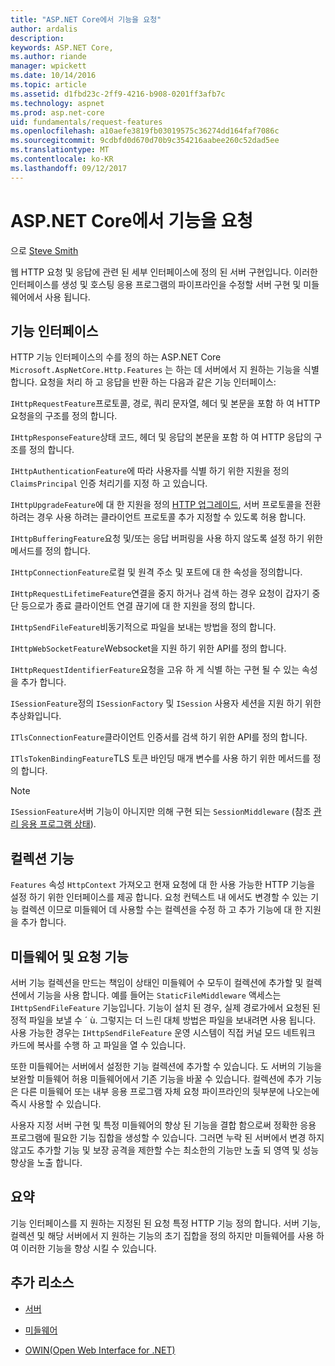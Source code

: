 ```yaml
---
title: "ASP.NET Core에서 기능을 요청"
author: ardalis
description: 
keywords: ASP.NET Core,
ms.author: riande
manager: wpickett
ms.date: 10/14/2016
ms.topic: article
ms.assetid: d1fbd23c-2ff9-4216-b908-0201ff3afb7c
ms.technology: aspnet
ms.prod: asp.net-core
uid: fundamentals/request-features
ms.openlocfilehash: a10aefe3819fb03019575c36274dd164faf7086c
ms.sourcegitcommit: 9cdbfd0d670d70b9c354216aabee260c52dad5ee
ms.translationtype: MT
ms.contentlocale: ko-KR
ms.lasthandoff: 09/12/2017
---
```

# <a name="request-features-in-aspnet-core"></a>ASP.NET Core에서 기능을 요청

으로 [Steve Smith](https://ardalis.com/)

웹 HTTP 요청 및 응답에 관련 된 세부 인터페이스에 정의 된 서버 구현입니다. 이러한 인터페이스를 생성 및 호스팅 응용 프로그램의 파이프라인을 수정할 서버 구현 및 미들웨어에서 사용 됩니다.

## <a name="feature-interfaces"></a>기능 인터페이스

HTTP 기능 인터페이스의 수를 정의 하는 ASP.NET Core `Microsoft.AspNetCore.Http.Features` 는 하는 데 서버에서 지 원하는 기능을 식별 합니다. 요청을 처리 하 고 응답을 반환 하는 다음과 같은 기능 인터페이스:

`IHttpRequestFeature`프로토콜, 경로, 쿼리 문자열, 헤더 및 본문을 포함 하 여 HTTP 요청을의 구조를 정의 합니다.

`IHttpResponseFeature`상태 코드, 헤더 및 응답의 본문을 포함 하 여 HTTP 응답의 구조를 정의 합니다.

`IHttpAuthenticationFeature`에 따라 사용자를 식별 하기 위한 지원을 정의 `ClaimsPrincipal` 인증 처리기를 지정 하 고 있습니다.

`IHttpUpgradeFeature`에 대 한 지원을 정의 [HTTP 업그레이드](https://tools.ietf.org/html/rfc2616.html#section-14.42), 서버 프로토콜을 전환 하려는 경우 사용 하려는 클라이언트 프로토콜 추가 지정할 수 있도록 허용 합니다.

`IHttpBufferingFeature`요청 및/또는 응답 버퍼링을 사용 하지 않도록 설정 하기 위한 메서드를 정의 합니다.

`IHttpConnectionFeature`로컬 및 원격 주소 및 포트에 대 한 속성을 정의합니다.

`IHttpRequestLifetimeFeature`연결을 중지 하거나 검색 하는 경우 요청이 갑자기 중단 등으로가 종료 클라이언트 연결 끊기에 대 한 지원을 정의 합니다.

`IHttpSendFileFeature`비동기적으로 파일을 보내는 방법을 정의 합니다.

`IHttpWebSocketFeature`Websocket을 지원 하기 위한 API를 정의 합니다.

`IHttpRequestIdentifierFeature`요청을 고유 하 게 식별 하는 구현 될 수 있는 속성을 추가 합니다.

`ISessionFeature`정의 `ISessionFactory` 및 `ISession` 사용자 세션을 지원 하기 위한 추상화입니다.

`ITlsConnectionFeature`클라이언트 인증서를 검색 하기 위한 API를 정의 합니다.

`ITlsTokenBindingFeature`TLS 토큰 바인딩 매개 변수를 사용 하기 위한 메서드를 정의 합니다.

> [!NOTE]
> `ISessionFeature`서버 기능이 아니지만 의해 구현 되는 `SessionMiddleware` (참조 [관리 응용 프로그램 상태](app-state.md)).

## <a name="feature-collections"></a>컬렉션 기능

`Features` 속성 `HttpContext` 가져오고 현재 요청에 대 한 사용 가능한 HTTP 기능을 설정 하기 위한 인터페이스를 제공 합니다. 요청 컨텍스트 내 에서도 변경할 수 있는 기능 컬렉션 이므로 미들웨어 데 사용할 수는 컬렉션을 수정 하 고 추가 기능에 대 한 지원을 추가 합니다.

## <a name="middleware-and-request-features"></a>미들웨어 및 요청 기능

서버 기능 컬렉션을 만드는 책임이 상태인 미들웨어 수 모두이 컬렉션에 추가할 및 컬렉션에서 기능을 사용 합니다. 예를 들어는 `StaticFileMiddleware` 액세스는 `IHttpSendFileFeature` 기능입니다. 기능이 설치 된 경우, 실제 경로가에서 요청된 된 정적 파일을 보낼 수 ´ ù. 그렇지는 더 느린 대체 방법은 파일을 보내려면 사용 됩니다. 사용 가능한 경우는 `IHttpSendFileFeature` 운영 시스템이 직접 커널 모드 네트워크 카드에 복사를 수행 하 고 파일을 열 수 있습니다.

또한 미들웨어는 서버에서 설정한 기능 컬렉션에 추가할 수 있습니다. 도 서버의 기능을 보완할 미들웨어 허용 미들웨어에서 기존 기능을 바꿀 수 있습니다. 컬렉션에 추가 기능은 다른 미들웨어 또는 내부 응용 프로그램 자체 요청 파이프라인의 뒷부분에 나오는에 즉시 사용할 수 있습니다.

사용자 지정 서버 구현 및 특정 미들웨어의 향상 된 기능을 결합 함으로써 정확한 응용 프로그램에 필요한 기능 집합을 생성할 수 있습니다. 그러면 누락 된 서버에서 변경 하지 않고도 추가할 기능 및 보장 공격을 제한할 수는 최소한의 기능만 노출 되 영역 및 성능 향상을 노출 합니다.

## <a name="summary"></a>요약

기능 인터페이스를 지 원하는 지정된 된 요청 특정 HTTP 기능 정의 합니다. 서버 기능, 컬렉션 및 해당 서버에서 지 원하는 기능의 초기 집합을 정의 하지만 미들웨어를 사용 하 여 이러한 기능을 향상 시킬 수 있습니다.

## <a name="additional-resources"></a>추가 리소스

* [서버](servers/index.md)

* [미들웨어](middleware.md)

* [OWIN(Open Web Interface for .NET)](owin.md)
